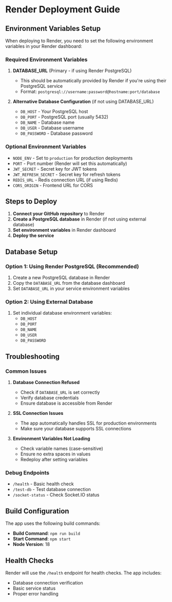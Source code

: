 # Render Deployment Guide

## Environment Variables Setup

When deploying to Render, you need to set the following environment variables in your Render dashboard:

### Required Environment Variables

1. **DATABASE_URL** (Primary - if using Render PostgreSQL)
   - This should be automatically provided by Render if you're using their PostgreSQL service
   - Format: `postgresql://username:password@hostname:port/database`

2. **Alternative Database Configuration** (if not using DATABASE_URL)
   - `DB_HOST` - Your PostgreSQL host
   - `DB_PORT` - PostgreSQL port (usually 5432)
   - `DB_NAME` - Database name
   - `DB_USER` - Database username
   - `DB_PASSWORD` - Database password

### Optional Environment Variables

- `NODE_ENV` - Set to `production` for production deployments
- `PORT` - Port number (Render will set this automatically)
- `JWT_SECRET` - Secret key for JWT tokens
- `JWT_REFRESH_SECRET` - Secret key for refresh tokens
- `REDIS_URL` - Redis connection URL (if using Redis)
- `CORS_ORIGIN` - Frontend URL for CORS

## Steps to Deploy

1. **Connect your GitHub repository** to Render
2. **Create a PostgreSQL database** in Render (if not using external database)
3. **Set environment variables** in Render dashboard
4. **Deploy the service**

## Database Setup

### Option 1: Using Render PostgreSQL (Recommended)
1. Create a new PostgreSQL database in Render
2. Copy the `DATABASE_URL` from the database dashboard
3. Set `DATABASE_URL` in your service environment variables

### Option 2: Using External Database
1. Set individual database environment variables:
   - `DB_HOST`
   - `DB_PORT`
   - `DB_NAME`
   - `DB_USER`
   - `DB_PASSWORD`

## Troubleshooting

### Common Issues

1. **Database Connection Refused**
   - Check if `DATABASE_URL` is set correctly
   - Verify database credentials
   - Ensure database is accessible from Render

2. **SSL Connection Issues**
   - The app automatically handles SSL for production environments
   - Make sure your database supports SSL connections

3. **Environment Variables Not Loading**
   - Check variable names (case-sensitive)
   - Ensure no extra spaces in values
   - Redeploy after setting variables

### Debug Endpoints

- `/health` - Basic health check
- `/test-db` - Test database connection
- `/socket-status` - Check Socket.IO status

## Build Configuration

The app uses the following build commands:
- **Build Command**: `npm run build`
- **Start Command**: `npm start`
- **Node Version**: 18

## Health Checks

Render will use the `/health` endpoint for health checks. The app includes:
- Database connection verification
- Basic service status
- Proper error handling
